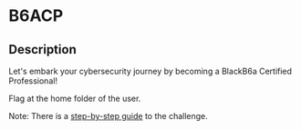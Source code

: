 B6ACP
===

## Description

Let's embark your cybersecurity journey by becoming a BlackB6a Certified Professional!

Flag at the home folder of the user.

Note: There is a [step-by-step guide](https://hackmd.io/@blackb6a/hkcert-ctf-2024-ii-en-07128acbc80dd0a4) to the challenge.
